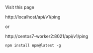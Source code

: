 
Visit this page

http://localhost/api/v1/ping

or 

http://centos7-worker2:8021/api/v1/ping


```
npm install npm@latest -g
```
